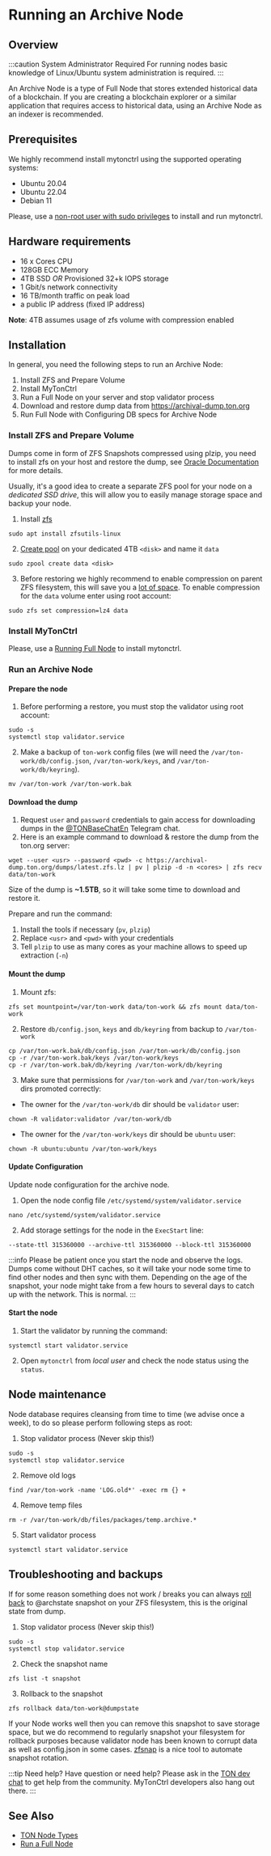 # Running an Archive Node

## Overview

:::caution System Administrator Required
For running nodes basic knowledge of Linux/Ubuntu system administration is required.
:::

An Archive Node is a type of Full Node that stores extended historical data of a blockchain. If you are creating a blockchain explorer or a similar application that requires access to historical data, using an Archive Node as an indexer is recommended.

## Prerequisites

We highly recommend install mytonctrl using the supported operating systems:

* Ubuntu 20.04
* Ubuntu 22.04
* Debian 11

Please, use a [non-root user with sudo privileges](/participate/run-nodes/full-node#prerequisites-1) to install and run mytonctrl.

## Hardware requirements

* 16 x Cores CPU
* 128GB ECC Memory
* 4TB SSD *OR* Provisioned 32+k IOPS storage
* 1 Gbit/s network connectivity
* 16 TB/month traffic on peak load
* a public IP address (fixed IP address)

**Note**: 4TB assumes usage of zfs volume with compression enabled

## Installation

In general, you need the following steps to run an Archive Node:

1. Install ZFS and Prepare Volume
2. Install MyTonCtrl
3. Run a Full Node on your server and stop validator process
4. Download and restore dump data from https://archival-dump.ton.org
5. Run Full Node with Configuring DB specs for Archive Node

### Install ZFS and Prepare Volume

Dumps come in form of ZFS Snapshots compressed using plzip, you need to install zfs on your host and restore the dump, see [Oracle Documentation](https://docs.oracle.com/cd/E23824_01/html/821-1448/gavvx.html#scrolltoc) for more details.

Usually, it's a good idea to create a separate ZFS pool for your node on a *dedicated SSD drive*, this will allow you to easily manage storage space and backup your node.

1. Install [zfs](https://ubuntu.com/tutorials/setup-zfs-storage-pool#1-overview)

```shell
sudo apt install zfsutils-linux
```

2. [Create pool](https://ubuntu.com/tutorials/setup-zfs-storage-pool#3-creating-a-zfs-pool) on your dedicated 4TB `<disk>` and name it `data`

```shell
sudo zpool create data <disk>
```

3. Before restoring we highly recommend to enable compression on parent ZFS filesystem, this will save you a [lot of space](https://www.servethehome.com/the-case-for-using-zfs-compression/). To enable compression for the `data` volume enter using root account:

```shell
sudo zfs set compression=lz4 data
```

### Install MyTonCtrl

Please, use a [Running Full Node](/participate/run-nodes/full-node) to install mytonctrl.

### Run an Archive Node

#### Prepare the node

1. Before performing a restore, you must stop the validator using root account:

```shell
sudo -s
systemctl stop validator.service
```

2. Make a backup of `ton-work` config files (we will need the `/var/ton-work/db/config.json`, `/var/ton-work/keys`, and `/var/ton-work/db/keyring`).

```shell
mv /var/ton-work /var/ton-work.bak
```

#### Download the dump

1. Request `user` and `password` credentials to gain access for downloading dumps in the [@TONBaseChatEn](https://t.me/TONBaseChatEn) Telegram chat.
2. Here is an example command to download & restore the dump from the ton.org server:

```shell
wget --user <usr> --password <pwd> -c https://archival-dump.ton.org/dumps/latest.zfs.lz | pv | plzip -d -n <cores> | zfs recv data/ton-work
```

Size of the dump is **~1.5TB**, so it will take some time to download and restore it.

Prepare and run the command:

1. Install the tools if necessary (`pv`, `plzip`)
2. Replace `<usr>` and `<pwd>` with your credentials
3. Tell `plzip` to use as many cores as your machine allows to speed up extraction (`-n`)

#### Mount the dump

1. Mount zfs:

```shell
zfs set mountpoint=/var/ton-work data/ton-work && zfs mount data/ton-work
```

2. Restore `db/config.json`, `keys` and `db/keyring` from backup to `/var/ton-work`

```shell
cp /var/ton-work.bak/db/config.json /var/ton-work/db/config.json
cp -r /var/ton-work.bak/keys /var/ton-work/keys
cp -r /var/ton-work.bak/db/keyring /var/ton-work/db/keyring
```

3. Make sure that permissions for `/var/ton-work` and `/var/ton-work/keys` dirs promoted correctly:

* The owner for the `/var/ton-work/db` dir should be `validator` user:

```shell
chown -R validator:validator /var/ton-work/db
```

* The owner for the `/var/ton-work/keys` dir should be `ubuntu` user:

```shell
chown -R ubuntu:ubuntu /var/ton-work/keys
```

#### Update Configuration

Update node configuration for the archive node.

1. Open the node config file `/etc/systemd/system/validator.service`

```shell
nano /etc/systemd/system/validator.service
```

2. Add storage settings for the node in the `ExecStart` line:

```shell
--state-ttl 315360000 --archive-ttl 315360000 --block-ttl 315360000
```

:::info
Please be patient once you start the node and observe the logs. Dumps come without DHT caches, so it will take your node some time to find other nodes and then sync with them. Depending on the age of the snapshot, your node might take from a few hours to several days to catch up with the network. This is normal.
:::

#### Start the node

1. Start the validator by running the command:

```shell
systemctl start validator.service
```

2. Open `mytonctrl` from *local user* and check the node status using the `status`.

## Node maintenance

Node database requires cleansing from time to time (we advise once a week), to do so please perform following steps as root:

1. Stop validator process (Never skip this!)

```shell
sudo -s
systemctl stop validator.service
```

2. Remove old logs

```shell
find /var/ton-work -name 'LOG.old*' -exec rm {} +
```

4. Remove temp files

```shell
rm -r /var/ton-work/db/files/packages/temp.archive.*
```

5. Start validator process

```shell
systemctl start validator.service
```

## Troubleshooting and backups

If for some reason something does not work / breaks you can always [roll back](https://docs.oracle.com/cd/E23824_01/html/821-1448/gbciq.html#gbcxk) to @archstate snapshot on your ZFS filesystem, this is the original state from dump.

1. Stop validator process (Never skip this!)

```shell
sudo -s
systemctl stop validator.service
```

2. Check the snapshot name

```shell
zfs list -t snapshot
```

3. Rollback to the snapshot

```shell
zfs rollback data/ton-work@dumpstate
```

If your Node works well then you can remove this snapshot to save storage space, but we do recommend to regularly snapshot your filesystem for rollback purposes because validator node has been known to corrupt data as well as config.json in some cases. [zfsnap](https://www.zfsnap.org/docs.html) is a nice tool to automate snapshot rotation.

:::tip Need help?
Have question or need help? Please ask in the [TON dev chat](https://t.me/tondev_eng) to get help from the community. MyTonCtrl developers also hang out there.
:::

## See Also

* [TON Node Types](/participate/nodes/node-types)
* [Run a Full Node](/participate/run-nodes/full-node)
